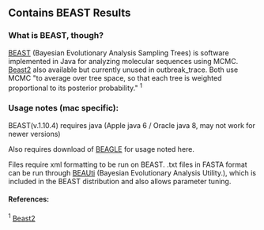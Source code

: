 ## Contains BEAST Results


### What is BEAST, though?

[BEAST](http://beast.community/) (Bayesian Evolutionary Analysis Sampling Trees) is software implemented in Java for analyzing molecular sequences using MCMC. [Beast2](http://www.beast2.org/) also available but currently unused in outbreak_trace. Both use MCMC "to average over tree space, so that each tree is weighted proportional to its posterior probability." <sup>1</sup> 

### Usage notes (mac specific):

BEAST(v.1.10.4) requires java (Apple java 6 / Oracle java 8, may not work for newer versions)

Also requires download of [BEAGLE](http://beast.community/beagle) for usage noted here.

Files require xml formatting to be run on BEAST. .txt files in FASTA format can be run through [BEAUti](http://beast.community/programs) (Bayesian Evolutionary Analysis Utility.), which is included in the BEAST distribution and also allows parameter tuning.



#### References:

<sup>1</sup> [Beast2](http://www.beast2.org/)
